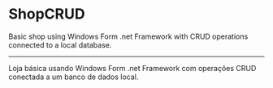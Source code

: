 # ShopCRUD

Basic shop using Windows Form .net Framework with CRUD operations connected to a local database.

<hr/>

Loja básica usando Windows Form .net Framework com operações CRUD conectada a um banco de dados local.
